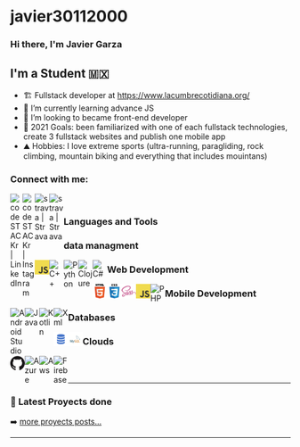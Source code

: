 # javier30112000
 
### Hi there, I'm Javier Garza 

 
## I'm a Student 🇲🇽

- 🏗️ Fullstack developer at https://www.lacumbrecotidiana.org/
- 🔭 I’m currently learning advance JS
- 🌟 I’m looking to became front-end developer 
- 📙 2021 Goals: been familiarized with one of each fullstack technologies, create 3 fullstack websites and publish one mobile app
- ⛰️ Hobbies: I love extreme sports (ultra-running, paragliding, rock climbing, mountain biking and everything that includes mouintans)

### Connect with me:



[<img align="left" alt="codeSTACKr | LinkedIn" width="22px" src="https://cdn.jsdelivr.net/npm/simple-icons@v3/icons/linkedin.svg" />][linkedin]
[<img align="left" alt="codeSTACKr | Instagram" width="22px" src="https://cdn.jsdelivr.net/npm/simple-icons@v3/icons/instagram.svg" />][instagram]
[<img align="left" alt="strava | Strava" width="26px" src="https://user-images.githubusercontent.com/58484877/147602629-923c782e-9df9-4a7f-b960-62e80ee32aef.png" />][strava]
[<img align="left" alt="strava | Strava" width="26px" src="https://user-images.githubusercontent.com/58484877/147605026-61e9dc1b-9b15-414a-8518-fb21a14ddc86.png" />][leetcode]




<br />

### Languages and Tools


### data managment
[<img align="left" alt="JavaScript" width="26px" src="https://raw.githubusercontent.com/github/explore/80688e429a7d4ef2fca1e82350fe8e3517d3494d/topics/javascript/javascript.png" />][github]
[<img align="left" alt="C++" width="26px" src="https://user-images.githubusercontent.com/58484877/147698025-d2bef146-3e8a-406a-986e-c1dfeb5680a2.png" />][github]
[<img align="left" alt="Python" width="26px" src="https://user-images.githubusercontent.com/58484877/147698031-cd58a74f-1669-488f-8466-75744352d4bf.jpg" />][github]
[<img align="left" alt="Clojure" width="26px" src="https://user-images.githubusercontent.com/58484877/147698039-8ba399f1-3c58-4a9a-98fa-8ca10f1cb33b.jpg" />][github]
[<img align="left" alt="C#" width="26px" src="https://user-images.githubusercontent.com/58484877/147698127-4346c87d-3309-4236-89fa-dc939a205a79.jpg" />][github]


### Web Development
[<img align="left" alt="HTML5" width="26px" src="https://raw.githubusercontent.com/github/explore/80688e429a7d4ef2fca1e82350fe8e3517d3494d/topics/html/html.png" />][github]
[<img align="left" alt="CSS3" width="26px" src="https://raw.githubusercontent.com/github/explore/80688e429a7d4ef2fca1e82350fe8e3517d3494d/topics/css/css.png" />][github]
[<img align="left" alt="Sass" width="26px" src="https://raw.githubusercontent.com/github/explore/80688e429a7d4ef2fca1e82350fe8e3517d3494d/topics/sass/sass.png" />][github]
[<img align="left" alt="JavaScript" width="26px" src="https://raw.githubusercontent.com/github/explore/80688e429a7d4ef2fca1e82350fe8e3517d3494d/topics/javascript/javascript.png" />][github]
[<img align="left" alt="PHP" width="26px" src="https://user-images.githubusercontent.com/58484877/147698323-75331654-b2f5-40ec-bd03-6c6dec0ff1c9.png" />][github]

### Mobile Development

[<img align="left" alt="Android Studio" width="26px" src="https://user-images.githubusercontent.com/58484877/147698467-bb7e99ca-7b2e-4dc7-a170-3e171c3d7beb.png" />][github]
[<img align="left" alt="Java" width="26px" src="https://user-images.githubusercontent.com/58484877/147698472-a0e061e6-69a4-49cf-86d5-74f261f8f9f3.png" />][github]
[<img align="left" alt="Kotlin" width="26px" src="https://user-images.githubusercontent.com/58484877/147698473-0a5d4f9d-9c96-4a44-89b1-137cfb1a9b72.png" />][github]
[<img align="left" alt="Xml" width="26px" src="https://user-images.githubusercontent.com/58484877/147698476-22e00fa4-835a-46bb-8167-c19cfa01b0f9.png" />][github]

### Databases
[<img align="left" alt="SQL" width="26px" src="https://raw.githubusercontent.com/github/explore/80688e429a7d4ef2fca1e82350fe8e3517d3494d/topics/sql/sql.png" />][github]
[<img align="left" alt="MySQL" width="26px" src="https://raw.githubusercontent.com/github/explore/80688e429a7d4ef2fca1e82350fe8e3517d3494d/topics/mysql/mysql.png" />][github]

### Clouds 
[<img align="left" alt="GitHub" width="26px" src="https://raw.githubusercontent.com/github/explore/78df643247d429f6cc873026c0622819ad797942/topics/github/github.png" />][github]
[<img align="left" alt="Azure" width="26px" src="https://user-images.githubusercontent.com/58484877/147698642-864aa43d-98f9-411b-8aaf-0a4ac5f95a54.png" />][github]
[<img align="left" alt="Aws" width="26px" src="https://user-images.githubusercontent.com/58484877/147698646-1a8c073f-1f16-451d-bb15-22f4f3fb0505.png" />][github]
[<img align="left" alt="Firebase" width="26px" src="https://user-images.githubusercontent.com/58484877/147698652-5c2217b6-c77f-41ff-bb0c-c890878750e0.png" />][github]

<br />
<br />

---


### 📕 Latest Proyects done

<!-- 
- [How To Pass Application Tracking Systems &lpar;ATS&rpar; &amp; Get Interviews - Resume Tips for Software Developer](https://dev.to/codestackr/how-to-pass-application-tracking-systems-ats-get-interviews-resume-tips-for-software-developer-4bmo)
- [Microinteractions: Password Validation Animation](https://dev.to/codestackr/microinteractions-password-validation-animation-5629)
- [Notion + YouTube - A Powerful Combination for Productivity](https://dev.to/codestackr/notion-youtube-a-powerful-combination-for-productivity-1def)
- [Regular Expressions &lpar;RegEx&rpar; Crash Course](https://dev.to/codestackr/regular-expressions-regex-crash-course-248n)
- [Emmet Part 2 - Advanced](https://dev.to/codestackr/emmet-part-2-advanced-4c65)
-->

➡️ [more proyects posts...](github)

---


[github]: https://github.com/javier30112000/javier30112000
[instagram]: https://instagram.com/codeSTACKr
[linkedin]: https://www.linkedin.com/in/javier-garza-973b2916a/
[strava]: https://www.strava.com/athletes/34403731
[leetcode]: https://leetcode.com/Javier301120/